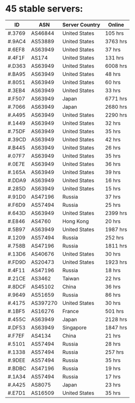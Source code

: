 # 45 stable servers:

| ID | ASN | Server Country | Online |
| ------ | ------ | ------ | ------ |
| #.3769 | AS46844 | United States | 105 hrs |
| #.9AC4 | AS53889 | United States | 3763 hrs |
| #.6EF8 | AS63949 | United States | 37 hrs |
| #.4F1F | AS174 | United States | 131 hrs |
| #.D363 | AS63949 | United States | 6008 hrs |
| #.BA95 | AS63949 | United States | 48 hrs |
| #.8051 | AS63949 | United States | 60 hrs |
| #.3EB4 | AS63949 | United States | 33 hrs |
| #.F507 | AS63949 | Japan | 6771 hrs |
| #.7066 | AS63949 | Japan | 2680 hrs |
| #.A495 | AS63949 | United States | 2290 hrs |
| #.1449 | AS63949 | United States | 32 hrs |
| #.75DF | AS63949 | United States | 35 hrs |
| #.39CD | AS63949 | United States | 42 hrs |
| #.B445 | AS63949 | United States | 26 hrs |
| #.07F7 | AS63949 | United States | 35 hrs |
| #.0E7E | AS63949 | United States | 36 hrs |
| #.165A | AS63949 | United States | 39 hrs |
| #.DDA9 | AS63949 | United States | 16 hrs |
| #.285D | AS63949 | United States | 15 hrs |
| #.91D0 | AS47196 | Russia | 37 hrs |
| #.F6D9 | AS57494 | Russia | 25 hrs |
| #.643D | AS63949 | United States | 2399 hrs |
| #.E846 | AS4760 | Hong Kong | 20 hrs |
| #.5B97 | AS63949 | United States | 1987 hrs |
| #.1209 | AS57494 | Russia | 252 hrs |
| #.758B | AS47196 | Russia | 1811 hrs |
| #.13D6 | AS40676 | United States | 30 hrs |
| #.FD9D | AS20473 | United States | 1923 hrs |
| #.4F11 | AS47196 | Russia | 18 hrs |
| #.21CE | AS3462 | Taiwan | 22 hrs |
| #.8DCF | AS45102 | China | 36 hrs |
| #.9649 | AS51659 | Russia | 86 hrs |
| #.4175 | AS397270 | United States | 30 hrs |
| #.1BF5 | AS16276 | France | 501 hrs |
| #.455C | AS63949 | Japan | 2128 hrs |
| #.DF53 | AS63949 | Singapore | 1847 hrs |
| #.F7EF | AS4134 | China | 21 hrs |
| #.5101 | AS57494 | Russia | 28 hrs |
| #.1338 | AS57494 | Russia | 257 hrs |
| #.9DEE | AS57494 | Russia | 35 hrs |
| #.BDBC | AS47196 | Russia | 19 hrs |
| #.1A34 | AS57494 | Russia | 17 hrs |
| #.A425 | AS8075 | Japan | 23 hrs |
| #.E7D1 | AS16509 | United States | 35 hrs |

